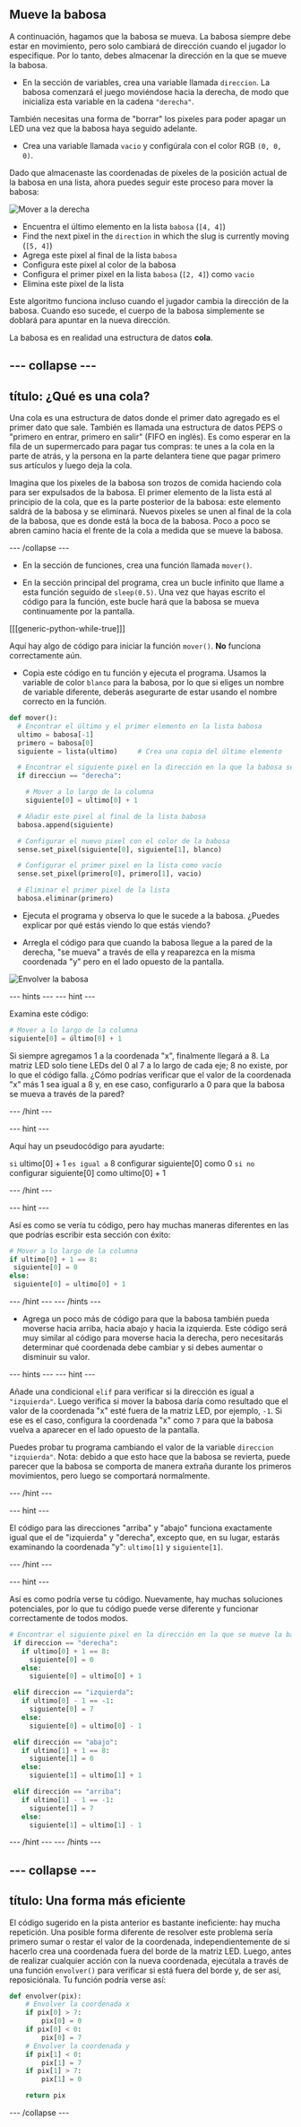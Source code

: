 ## Mueve la babosa

A continuación, hagamos que la babosa se mueva. La babosa siempre debe estar en movimiento, pero solo cambiará de dirección cuando el jugador lo especifique. Por lo tanto, debes almacenar la dirección en la que se mueve la babosa.

+ En la sección de variables, crea una variable llamada `direccion`. La babosa comenzará el juego moviéndose hacia la derecha, de modo que inicializa esta variable en la cadena `"derecha"`.

También necesitas una forma de "borrar" los pixeles para poder apagar un LED una vez que la babosa haya seguido adelante.

+ Crea una variable llamada `vacio` y configúrala con el color RGB `(0, 0, 0)`.

Dado que almacenaste las coordenadas de pixeles de la posición actual de la babosa en una lista, ahora puedes seguir este proceso para mover la babosa:

![Mover a la derecha](images/move-right.png)

+ Encuentra el último elemento en la lista `babosa` (`[4, 4]`)
+ Find the next pixel in the `direction` in which the slug is currently moving (`[5, 4]`)
+ Agrega este pixel al final de la lista `babosa`
+ Configura este pixel al color de la babosa
+ Configura el primer pixel en la lista `babosa` (`[2, 4]`) como `vacio`
+ Elimina este pixel de la lista

Este algoritmo funciona incluso cuando el jugador cambia la dirección de la babosa. Cuando eso sucede, el cuerpo de la babosa simplemente se doblará para apuntar en la nueva dirección.

La babosa es en realidad una estructura de datos **cola**.

--- collapse ---
---
título: ¿Qué es una cola?
---

Una cola es una estructura de datos donde el primer dato agregado es el primer dato que sale. También es llamada una estructura de datos PEPS o "primero en entrar, primero en salir" (FIFO en inglés). Es como esperar en la fila de un supermercado para pagar tus compras: te unes a la cola en la parte de atrás, y la persona en la parte delantera tiene que pagar primero sus artículos y luego deja la cola.

Imagina que los pixeles de la babosa son trozos de comida haciendo cola para ser expulsados de la babosa. El primer elemento de la lista está al principio de la cola, que es la parte posterior de la babosa: este elemento saldrá de la babosa y se eliminará. Nuevos pixeles se unen al final de la cola de la babosa, que es donde está la boca de la babosa. Poco a poco se abren camino hacia el frente de la cola a medida que se mueve la babosa.

--- /collapse ---

+ En la sección de funciones, crea una función llamada `mover()`.

+ En la sección principal del programa, crea un bucle infinito que llame a esta función seguido de `sleep(0.5)`. Una vez que hayas escrito el código para la función, este bucle hará que la babosa se mueva continuamente por la pantalla.

[[[generic-python-while-true]]]

Aquí hay algo de código para iniciar la función `mover()`. **No** funciona correctamente aún.

+ Copia este código en tu función y ejecuta el programa. Usamos la variable de color `blanco` para la babosa, por lo que si eliges un nombre de variable diferente, deberás asegurarte de estar usando el nombre correcto en la función.

```python
def mover():
  # Encontrar el último y el primer elemento en la lista babosa
  ultimo = babosa[-1]
  primero = babosa[0]
  siguiente = lista(ultimo)     # Crea una copia del último elemento

  # Encontrar el siguiente pixel en la dirección en la que la babosa se mueve actualmente
  if direcciun == "derecha":

    # Mover a lo largo de la columna
    siguiente[0] = ultimo[0] + 1

  # Añadir este pixel al final de la lista babosa
  babosa.append(siguiente)

  # Configurar el nuevo pixel con el color de la babosa
  sense.set_pixel(siguiente[0], siguiente[1], blanco)

  # Configurar el primer pixel en la lista como vacío
  sense.set_pixel(primero[0], primero[1], vacio)

  # Eliminar el primer pixel de la lista
  babosa.eliminar(primero)
```

+ Ejecuta el programa y observa lo que le sucede a la babosa. ¿Puedes explicar por qué estás viendo lo que estás viendo?

+ Arregla el código para que cuando la babosa llegue a la pared de la derecha, "se mueva" a través de ella y reaparezca en la misma coordenada "y" pero en el lado opuesto de la pantalla.

![Envolver la babosa](images/wrap-slug.gif)

--- hints --- --- hint ---

Examina este código:

```python
# Mover a lo largo de la columna
siguiente[0] = último[0] + 1
```

Si siempre agregamos 1 a la coordenada "x", finalmente llegará a 8. La matriz LED solo tiene LEDs del 0 al 7 a lo largo de cada eje; 8 no existe, por lo que el código falla. ¿Cómo podrías verificar que el valor de la coordenada "x" más 1 sea igual a 8 y, en ese caso, configurarlo a 0 para que la babosa se mueva a través de la pared?

--- /hint ---

--- hint ---

Aquí hay un pseudocódigo para ayudarte:

`si` ultimo[0] + 1 `es igual a` 8 configurar siguiente[0] como 0 `si no` configurar siguiente[0] como ultimo[0] + 1

--- /hint ---

--- hint ---

Así es como se vería tu código, pero hay muchas maneras diferentes en las que podrías escribir esta sección con éxito:

```python
# Mover a lo largo de la columna
if ultimo[0] + 1 == 8:
 siguiente[0] = 0
else:
 siguiente[0] = ultimo[0] + 1
```

--- /hint --- --- /hints ---

+ Agrega un poco más de código para que la babosa también pueda moverse hacia arriba, hacia abajo y hacia la izquierda. Este código será muy similar al código para moverse hacia la derecha, pero necesitarás determinar qué coordenada debe cambiar y si debes aumentar o disminuir su valor.

--- hints --- --- hint ---

Añade una condicional `elif` para verificar si la dirección es igual a `"izquierda"`. Luego verifica si mover la babosa daría como resultado que el valor de la coordenada "x" esté fuera de la matriz LED, por ejemplo, `-1`. Si ese es el caso, configura la coordenada "x" como `7` para que la babosa vuelva a aparecer en el lado opuesto de la pantalla.

Puedes probar tu programa cambiando el valor de la variable `direccion` `"izquierda"`. Nota: debido a que esto hace que la babosa se revierta, puede parecer que la babosa se comporta de manera extraña durante los primeros movimientos, pero luego se comportará normalmente.

--- /hint ---

--- hint ---

El código para las direcciones "arriba" y "abajo" funciona exactamente igual que el de "izquierda" y "derecha", excepto que, en su lugar, estarás examinando la coordenada "y": `ultimo[1]` y `siguiente[1]`.

--- /hint ---

--- hint ---

Así es como podría verse tu código. Nuevamente, hay muchas soluciones potenciales, por lo que tu código puede verse diferente y funcionar correctamente de todos modos.

```python
# Encontrar el siguiente pixel en la dirección en la que se mueve la babosa actualmente
 if direccion == "derecha":
   if ultimo[0] + 1 == 8:
     siguiente[0] = 0
   else:
     siguiente[0] = ultimo[0] + 1

 elif direccion == "izquierda":
   if ultimo[0] - 1 == -1:
     siguiente[0] = 7
   else:
     siguiente[0] = ultimo[0] - 1

 elif dirección == "abajo":
   if ultimo[1] + 1 == 8:
     siguiente[1] = 0
   else:
     siguiente[1] = ultimo[1] + 1

 elif dirección == "arriba":
   if ultimo[1] - 1 == -1:
     siguiente[1] = 7
   else:
     siguiente[1] = ultimo[1] - 1
```

--- /hint --- --- /hints ---

--- collapse ---
---
título: Una forma más eficiente
---

El código sugerido en la pista anterior es bastante ineficiente: hay mucha repetición. Una posible forma diferente de resolver este problema sería primero sumar o restar el valor de la coordenada, independientemente de si hacerlo crea una coordenada fuera del borde de la matriz LED. Luego, antes de realizar cualquier acción con la nueva coordenada, ejecútala a través de una función `envolver()` para verificar si está fuera del borde y, de ser así, reposiciónala. Tu función podría verse así:

```python
def envolver(pix):
    # Envolver la coordenada x
    if pix[0] > 7:
        pix[0] = 0
    if pix[0] < 0:
        pix[0] = 7
    # Envolver la coordenada y
    if pix[1] < 0:
        pix[1] = 7
    if pix[1] > 7:
        pix[1] = 0

    return pix
```

--- /collapse ---

